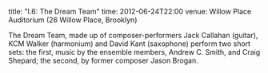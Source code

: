 title: "I.6: The Dream Team"
time: 2012-06-24T22:00
venue: Willow Place Auditorium (26 Willow Place, Brooklyn)

The Dream Team, made up of composer-performers Jack Callahan (guitar), KCM Walker (harmonium) and David Kant (saxophone) perform two short sets: the first, music by the ensemble members, Andrew C. Smith, and Craig Shepard; the second, by former composer Jason Brogan.